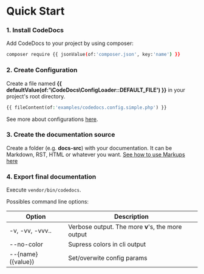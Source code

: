 # Quick Start


### 1. Install CodeDocs

Add CodeDocs to your project by using composer:

```bash
composer require {{ jsonValue(of:'composer.json', key:'name') }}
```


### 2. Create Configuration

Create a file named **{{ defaultValue(of:'\CodeDocs\ConfigLoader::DEFAULT_FILE') }}**
in your project's root directory.

```php
{{ fileContent(of:'examples/codedocs.config.simple.php') }}
```

See more about configurations [here](02.Configuration.md).


### 3. Create the documentation source

Create a folder (e.g. **docs-src**) with your documentation.
It can be Markdown, RST, HTML or whatever you want.
[See how to use Markups here](03.Markups.md)


### 4. Export final documentation

Execute `vendor/bin/codedocs`.

Possibles command line options:

| Option             | Description
| ------------------ | -----------
| -v, -vv, -vvv..    | Verbose output. The more **v**'s, the more output
| --no-color         | Supress colors in cli output
| --{name} ({value}) | Set/overwite config params
